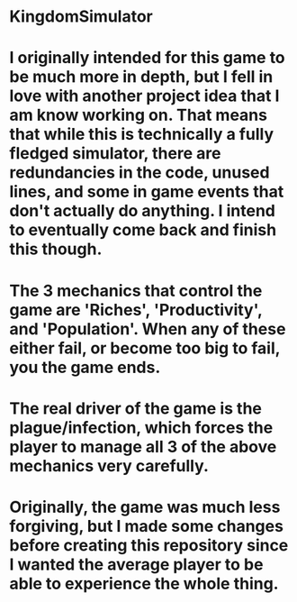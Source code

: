 # KingdomSimulator

# I originally intended for this game to be much more in depth, but I fell in love with another project idea that I am know working on. That means that while this is technically a fully fledged simulator, there are redundancies in the code, unused lines, and some in game events that don't actually do anything. I intend to eventually come back and finish this though.

# The 3 mechanics that control the game are 'Riches', 'Productivity', and 'Population'. When any of these either fail, or become too big to fail, you the game ends.

# The real driver of the game is the plague/infection, which forces the player to manage all 3 of the above mechanics very carefully.

# Originally, the game was much less forgiving, but I made some changes before creating this repository since I wanted the average player to be able to experience the whole thing.

